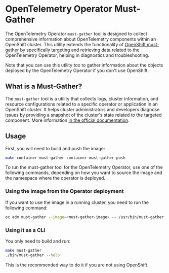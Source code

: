 # OpenTelemetry Operator Must-Gather

The OpenTelemetry Operator `must-gather` tool is designed to collect comprehensive information about OpenTelemetry components within an OpenShift cluster. This utility extends the functionality of [OpenShift must-gather](https://github.com/openshift/must-gather) by specifically targeting and retrieving data related to the OpenTelemetry Operator, helping in diagnostics and troubleshooting.

Note that you can use this utility too to gather information about the objects deployed by the OpenTelemetry Operator if you don't use OpenShift.

## What is a Must-Gather?

The `must-gather` tool is a utility that collects logs, cluster information, and resource configurations related to a specific operator or application in an OpenShift cluster. It helps cluster administrators and developers diagnose issues by providing a snapshot of the cluster's state related to the targeted component. More information [in the official documentation](https://docs.openshift.com/container-platform/4.16/support/gathering-cluster-data.html).

## Usage

First, you will need to build and push the image:
```sh
make container-must-gather container-must-gather-push
```

To run the must-gather tool for the OpenTelemetry Operator, use one of the following commands, depending on how you want to source the image and the namespace where the operator is deployed.

### Using the image from the Operator deployment

If you want to use the image in a running cluster, you need to run the following command:

```sh
oc adm must-gather --image=<must-gather-image> -- /usr/bin/must-gather --operator-namespace opentelemetry-operator-system
```

### Using it as a CLI

You only need to build and run:
```sh
make must-gather
./bin/must-gather --help
```

This is the recommended way to do it if you are not using OpenShift.